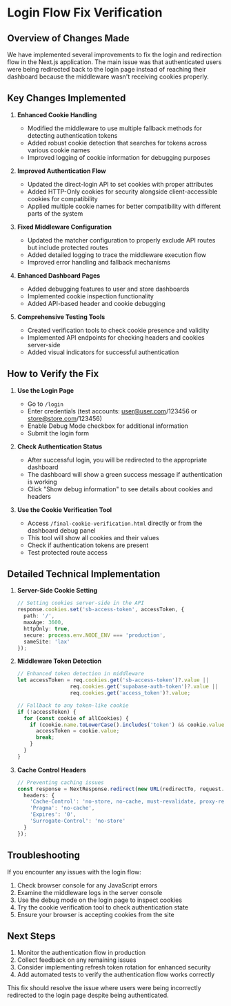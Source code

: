 # Login Flow Fix Verification

## Overview of Changes Made

We have implemented several improvements to fix the login and redirection flow in the Next.js application. The main issue was that authenticated users were being redirected back to the login page instead of reaching their dashboard because the middleware wasn't receiving cookies properly.

## Key Changes Implemented

1. **Enhanced Cookie Handling**
   - Modified the middleware to use multiple fallback methods for detecting authentication tokens
   - Added robust cookie detection that searches for tokens across various cookie names
   - Improved logging of cookie information for debugging purposes

2. **Improved Authentication Flow**
   - Updated the direct-login API to set cookies with proper attributes
   - Added HTTP-Only cookies for security alongside client-accessible cookies for compatibility
   - Applied multiple cookie names for better compatibility with different parts of the system

3. **Fixed Middleware Configuration**
   - Updated the matcher configuration to properly exclude API routes but include protected routes
   - Added detailed logging to trace the middleware execution flow
   - Improved error handling and fallback mechanisms

4. **Enhanced Dashboard Pages**
   - Added debugging features to user and store dashboards
   - Implemented cookie inspection functionality
   - Added API-based header and cookie debugging

5. **Comprehensive Testing Tools**
   - Created verification tools to check cookie presence and validity
   - Implemented API endpoints for checking headers and cookies server-side
   - Added visual indicators for successful authentication

## How to Verify the Fix

1. **Use the Login Page**
   - Go to `/login`
   - Enter credentials (test accounts: user@user.com/123456 or store@store.com/123456)
   - Enable Debug Mode checkbox for additional information
   - Submit the login form

2. **Check Authentication Status**
   - After successful login, you will be redirected to the appropriate dashboard
   - The dashboard will show a green success message if authentication is working
   - Click "Show debug information" to see details about cookies and headers

3. **Use the Cookie Verification Tool**
   - Access `/final-cookie-verification.html` directly or from the dashboard debug panel
   - This tool will show all cookies and their values
   - Check if authentication tokens are present
   - Test protected route access

## Detailed Technical Implementation

1. **Server-Side Cookie Setting**
   ```typescript
   // Setting cookies server-side in the API
   response.cookies.set('sb-access-token', accessToken, {
     path: '/',
     maxAge: 3600,
     httpOnly: true,
     secure: process.env.NODE_ENV === 'production',
     sameSite: 'lax'
   });
   ```

2. **Middleware Token Detection**
   ```typescript
   // Enhanced token detection in middleware
   let accessToken = req.cookies.get('sb-access-token')?.value || 
                    req.cookies.get('supabase-auth-token')?.value ||
                    req.cookies.get('access_token')?.value;
   
   // Fallback to any token-like cookie
   if (!accessToken) {
     for (const cookie of allCookies) {
       if (cookie.name.toLowerCase().includes('token') && cookie.value) {
         accessToken = cookie.value;
         break;
       }
     }
   }
   ```

3. **Cache Control Headers**
   ```typescript
   // Preventing caching issues
   const response = NextResponse.redirect(new URL(redirectTo, request.url), {
     headers: {
       'Cache-Control': 'no-store, no-cache, must-revalidate, proxy-revalidate',
       'Pragma': 'no-cache',
       'Expires': '0',
       'Surrogate-Control': 'no-store'
     }
   });
   ```

## Troubleshooting

If you encounter any issues with the login flow:

1. Check browser console for any JavaScript errors
2. Examine the middleware logs in the server console
3. Use the debug mode on the login page to inspect cookies
4. Try the cookie verification tool to check authentication state
5. Ensure your browser is accepting cookies from the site

## Next Steps

1. Monitor the authentication flow in production
2. Collect feedback on any remaining issues
3. Consider implementing refresh token rotation for enhanced security
4. Add automated tests to verify the authentication flow works correctly

This fix should resolve the issue where users were being incorrectly redirected to the login page despite being authenticated.
